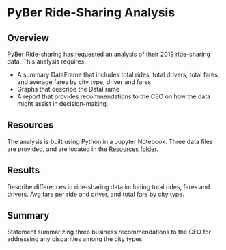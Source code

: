 # PyBer Ride-Sharing Analysis

## Overview
PyBer Ride-sharing has requested an analysis of their 2019 ride-sharing data. This analysis requires:
- A summary DataFrame that includes total rides, total drivers, total fares, and average fares by city type, driver and fares
- Graphs that describe the DataFrame
- A report that provides recommendations to the CEO on how the data might assist in decision-making.

## Resources
The analysis is built using Python in a Jupyter Notebook. Three data files are provided, and are located in the <a href="https://https://github.com/TeresaWehmeier/PyBer_Analysis/tree/main/Resources/">Resources folder</a>.

## Results
Describe differences in ride-sharing data including total rides, fares and drivers. Avg fare per ride and driver, and total fare by city type.

## Summary
Statement summarizing three business recommendations to the CEO for addressing any disparities among the city types.
